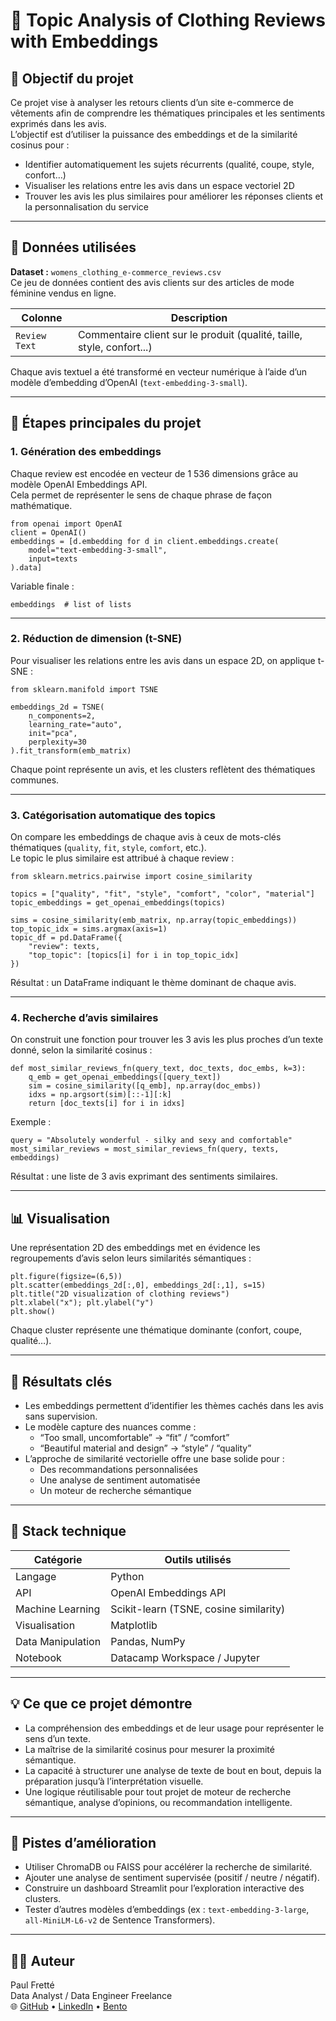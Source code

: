 
# 🧠 Topic Analysis of Clothing Reviews with Embeddings

## 🎯 Objectif du projet

Ce projet vise à analyser les retours clients d’un site e-commerce de vêtements afin de comprendre les thématiques principales et les sentiments exprimés dans les avis.  
L’objectif est d’utiliser la puissance des embeddings et de la similarité cosinus pour :

* Identifier automatiquement les sujets récurrents (qualité, coupe, style, confort…)
* Visualiser les relations entre les avis dans un espace vectoriel 2D
* Trouver les avis les plus similaires pour améliorer les réponses clients et la personnalisation du service

---

## 🧩 Données utilisées

**Dataset :** `womens_clothing_e-commerce_reviews.csv`  
Ce jeu de données contient des avis clients sur des articles de mode féminine vendus en ligne.

| Colonne       | Description                                                            |
| ------------- | ---------------------------------------------------------------------- |
| `Review Text` | Commentaire client sur le produit (qualité, taille, style, confort...) |

Chaque avis textuel a été transformé en vecteur numérique à l’aide d’un modèle d’embedding d’OpenAI (`text-embedding-3-small`).

---

## 🧱 Étapes principales du projet

### 1. Génération des embeddings

Chaque review est encodée en vecteur de 1 536 dimensions grâce au modèle OpenAI Embeddings API.  
Cela permet de représenter le sens de chaque phrase de façon mathématique.

```
from openai import OpenAI
client = OpenAI()
embeddings = [d.embedding for d in client.embeddings.create(
    model="text-embedding-3-small",
    input=texts
).data]
```

Variable finale :

```
embeddings  # list of lists
```

---

### 2. Réduction de dimension (t-SNE)

Pour visualiser les relations entre les avis dans un espace 2D, on applique t-SNE :

```
from sklearn.manifold import TSNE

embeddings_2d = TSNE(
    n_components=2,
    learning_rate="auto",
    init="pca",
    perplexity=30
).fit_transform(emb_matrix)
```

Chaque point représente un avis, et les clusters reflètent des thématiques communes.

---

### 3. Catégorisation automatique des topics

On compare les embeddings de chaque avis à ceux de mots-clés thématiques (`quality`, `fit`, `style`, `comfort`, etc.).  
Le topic le plus similaire est attribué à chaque review :

```
from sklearn.metrics.pairwise import cosine_similarity

topics = ["quality", "fit", "style", "comfort", "color", "material"]
topic_embeddings = get_openai_embeddings(topics)

sims = cosine_similarity(emb_matrix, np.array(topic_embeddings))
top_topic_idx = sims.argmax(axis=1)
topic_df = pd.DataFrame({
    "review": texts,
    "top_topic": [topics[i] for i in top_topic_idx]
})
```

Résultat : un DataFrame indiquant le thème dominant de chaque avis.

---

### 4. Recherche d’avis similaires

On construit une fonction pour trouver les 3 avis les plus proches d’un texte donné, selon la similarité cosinus :

```
def most_similar_reviews_fn(query_text, doc_texts, doc_embs, k=3):
    q_emb = get_openai_embeddings([query_text])
    sim = cosine_similarity([q_emb], np.array(doc_embs))
    idxs = np.argsort(sim)[::-1][:k]
    return [doc_texts[i] for i in idxs]
```

Exemple :

```
query = "Absolutely wonderful - silky and sexy and comfortable"
most_similar_reviews = most_similar_reviews_fn(query, texts, embeddings)
```

Résultat : une liste de 3 avis exprimant des sentiments similaires.

---

## 📊 Visualisation

Une représentation 2D des embeddings met en évidence les regroupements d’avis selon leurs similarités sémantiques :

```
plt.figure(figsize=(6,5))
plt.scatter(embeddings_2d[:,0], embeddings_2d[:,1], s=15)
plt.title("2D visualization of clothing reviews")
plt.xlabel("x"); plt.ylabel("y")
plt.show()
```

Chaque cluster représente une thématique dominante (confort, coupe, qualité…).

---

## 🧠 Résultats clés

* Les embeddings permettent d’identifier les thèmes cachés dans les avis sans supervision.
* Le modèle capture des nuances comme :
  * “Too small, uncomfortable” → “fit” / “comfort”
  * “Beautiful material and design” → “style” / “quality”
* L’approche de similarité vectorielle offre une base solide pour :
  * Des recommandations personnalisées
  * Une analyse de sentiment automatisée
  * Un moteur de recherche sémantique

---

## 🧰 Stack technique

| Catégorie         | Outils utilisés                        |
| ----------------- | -------------------------------------- |
| Langage           | Python                                 |
| API               | OpenAI Embeddings API                  |
| Machine Learning  | Scikit-learn (TSNE, cosine similarity) |
| Visualisation     | Matplotlib                             |
| Data Manipulation | Pandas, NumPy                          |
| Notebook          | Datacamp Workspace / Jupyter           |

---

## 💡 Ce que ce projet démontre

* La compréhension des embeddings et de leur usage pour représenter le sens d’un texte.
* La maîtrise de la similarité cosinus pour mesurer la proximité sémantique.
* La capacité à structurer une analyse de texte de bout en bout, depuis la préparation jusqu’à l’interprétation visuelle.
* Une logique réutilisable pour tout projet de moteur de recherche sémantique, analyse d’opinions, ou recommandation intelligente.

---

## 🚀 Pistes d’amélioration

* Utiliser ChromaDB ou FAISS pour accélérer la recherche de similarité.
* Ajouter une analyse de sentiment supervisée (positif / neutre / négatif).
* Construire un dashboard Streamlit pour l’exploration interactive des clusters.
* Tester d’autres modèles d’embeddings (ex : `text-embedding-3-large`, `all-MiniLM-L6-v2` de Sentence Transformers).

---

## 👨‍💻 Auteur

Paul Fretté  
Data Analyst / Data Engineer Freelance  
🌐 [GitHub](https://github.com/paulfrettepro-collab) • [LinkedIn](https://linkedin.com/in/paulfrette) • [Bento](https://bento.me/paulfrette)
